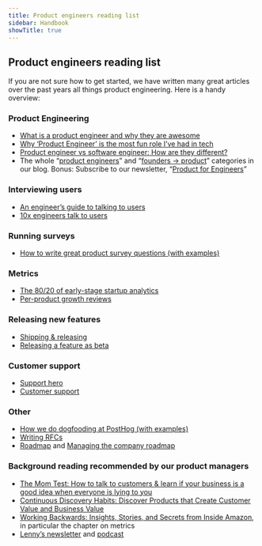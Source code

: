 ```yaml
---
title: Product engineers reading list
sidebar: Handbook
showTitle: true
---
```


## Product engineers reading list

If you are not sure how to get started, we have written many great articles over the past years all things product engineering. Here is a handy overview:

### Product Engineering

- [What is a product engineer and why they are awesome](https://posthog.com/blog/what-is-a-product-engineer)
- [Why ‘Product Engineer’ is the most fun role I’ve had in tech](https://posthog.com/blog/why-product-engineering-is-so-fun)
- [Product engineer vs software engineer: How are they different?](https://posthog.com/blog/product-engineer-vs-software-engineer)
- The whole “[product engineers](https://posthog.com/product-engineers)” and “[founders → product](https://posthog.com/founders/product)” categories in our blog. Bonus: Subscribe to our newsletter, “[Product for Engineers](https://newsletter.posthog.com/)”

### Interviewing users

- [An engineer’s guide to talking to users](https://posthog.com/newsletter/talk-to-users)
- [10x engineers talk to users](https://posthog.com/product-engineers/10x-engineers-do-user-interviews)

### Running surveys

- [How to write great product survey questions (with examples)](https://posthog.com/product-engineers/product-survey-questions)

### Metrics

- [The 80/20 of early-stage startup analytics](https://posthog.com/founders/early-stage-analytics)
- [Per-product growth reviews](https://posthog.com/handbook/product/per-product-growth-reviews)

### Releasing new features

- [Shipping & releasing](https://posthog.com/handbook/engineering/development-process)
- [Releasing a feature as beta](https://posthog.com/handbook/product/releasing-as-beta)

### Customer support

- [Support hero](https://posthog.com/handbook/engineering/support-hero)
- [Customer support](https://posthog.com/handbook/comms/customer-support)

### Other

- [How we do dogfooding at PostHog (with examples)](https://posthog.com/product-engineers/dogfooding)
- [Writing RFCs](https://posthog.com/handbook/company/communication)
- [Roadmap](https://posthog.com/roadmap) and [Managing the company roadmap](https://posthog.com/handbook/engineering/posthog-com/roadmap)

### Background reading recommended by our product managers

- [The Mom Test: How to talk to customers & learn if your business is a good idea when everyone is lying to you](https://www.momtestbook.com/)
- [Continuous Discovery Habits: Discover Products that Create Customer Value and Business Value](https://www.producttalk.org/)
- [Working Backwards: Insights, Stories, and Secrets from Inside Amazon](https://www.workingbackwards.com/), in particular the chapter on metrics
- [Lenny’s newsletter](https://www.lennysnewsletter.com/) and [podcast](https://www.lennysnewsletter.com/podcast)